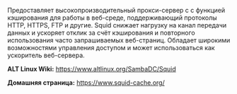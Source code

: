 Предоставляет высокопроизводительный прокси-сервер с с функцией кэширования для работы в веб-среде,
поддерживающий протоколы HTTP, HTTPS, FTP и другие.
Squid снижает нагрузку на канал передачи данных и ускоряет отклик за счёт кэширования и повторного использования часто запрашиваемых веб-страниц.
Обладает широкими возможностями управления доступом и может использоваться как ускоритель веб-сервера.

**ALT Linux Wiki:** <https://www.altlinux.org/SambaDC/Squid>

**Домашняя страница:** <https://www.squid-cache.org/>
